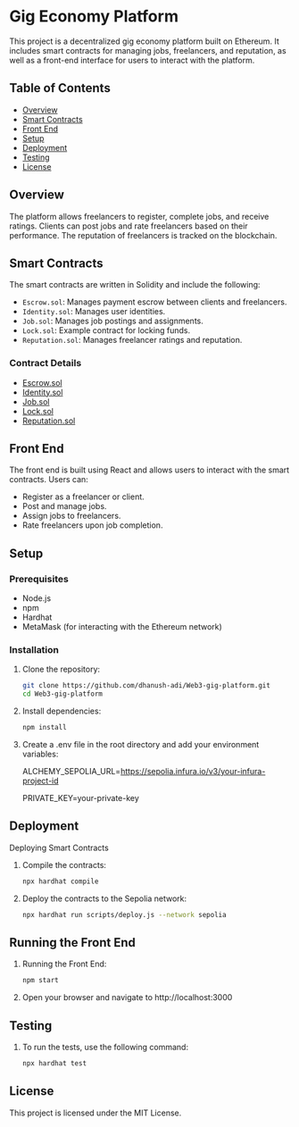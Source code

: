# Gig Economy Platform

This project is a decentralized gig economy platform built on Ethereum. It includes smart contracts for managing jobs, freelancers, and reputation, as well as a front-end interface for users to interact with the platform.

## Table of Contents

- [Overview](#overview)
- [Smart Contracts](#smart-contracts)
- [Front End](#front-end)
- [Setup](#setup)
- [Deployment](#deployment)
- [Testing](#testing)
- [License](#license)

## Overview

The platform allows freelancers to register, complete jobs, and receive ratings. Clients can post jobs and rate freelancers based on their performance. The reputation of freelancers is tracked on the blockchain.

## Smart Contracts

The smart contracts are written in Solidity and include the following:

- `Escrow.sol`: Manages payment escrow between clients and freelancers.
- `Identity.sol`: Manages user identities.
- `Job.sol`: Manages job postings and assignments.
- `Lock.sol`: Example contract for locking funds.
- `Reputation.sol`: Manages freelancer ratings and reputation.

### Contract Details

- [Escrow.sol](contracts/Escrow.sol)
- [Identity.sol](contracts/Identity.sol)
- [Job.sol](contracts/Job.sol)
- [Lock.sol](contracts/Lock.sol)
- [Reputation.sol](contracts/Reputation.sol)

## Front End

The front end is built using React and allows users to interact with the smart contracts. Users can:

- Register as a freelancer or client.
- Post and manage jobs.
- Assign jobs to freelancers.
- Rate freelancers upon job completion.

## Setup

### Prerequisites

- Node.js
- npm
- Hardhat
- MetaMask (for interacting with the Ethereum network)

### Installation

1. Clone the repository:

   ```sh
   git clone https://github.com/dhanush-adi/Web3-gig-platform.git
   cd Web3-gig-platform
2. Install dependencies:

   ```sh
   npm install

3. Create a .env file in the root directory and add your environment variables:

   ALCHEMY_SEPOLIA_URL=https://sepolia.infura.io/v3/your-infura-project-id
   
   PRIVATE_KEY=your-private-key

## Deployment

Deploying Smart Contracts

1. Compile the contracts:

   ```sh
   npx hardhat compile

2. Deploy the contracts to the Sepolia network:

    ```sh
    npx hardhat run scripts/deploy.js --network sepolia

## Running the Front End

1. Running the Front End:
   ```sh
   npm start

2. Open your browser and navigate to http://localhost:3000
   
## Testing

1. To run the tests, use the following command:

   ```sh
   npx hardhat test

## License
This project is licensed under the MIT License.

